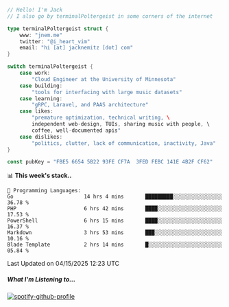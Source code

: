 ```go
// Hello! I'm Jack
// I also go by terminalPoltergeist in some corners of the internet

type terminalPoltergeist struct {
    www: "jnem.me"
    twitter: "@i_heart_vim"
    email: "hi [at] jacknemitz [dot] com"
}

switch terminalPoltergeist {
    case work:
        "Cloud Engineer at the University of Minnesota"
    case building:
        "tools for interfacing with large music datasets"
    case learning:
        "gRPC, Laravel, and PAAS architecture"
    case likes:
        "premature optimization, technical writing, \
        independent web-design, TUIs, sharing music with people, \
        coffee, well-documented apis"
    case dislikes:
        "politics, clutter, lack of communication, inactivity, Java"
}

const pubKey = "FBE5 6654 5B22 93FE CF7A  3FED FEBC 141E 4B2F CF62"
```

<!--START_SECTION:waka-->
📊 **This week's stack..** 

```text
💬 Programming Languages: 
Go                       14 hrs 4 mins       █████████░░░░░░░░░░░░░░░░   36.78 % 
PHP                      6 hrs 42 mins       ████░░░░░░░░░░░░░░░░░░░░░   17.53 % 
PowerShell               6 hrs 15 mins       ████░░░░░░░░░░░░░░░░░░░░░   16.37 % 
Markdown                 3 hrs 53 mins       ███░░░░░░░░░░░░░░░░░░░░░░   10.16 % 
Blade Template           2 hrs 14 mins       █░░░░░░░░░░░░░░░░░░░░░░░░   05.84 % 
```


 Last Updated on 04/15/2025 12:23 UTC
<!--END_SECTION:waka-->

##### What I'm Listening to...

[![spotify-github-profile](https://jnem.me/listening-item?maxAge=2592000)](https://jnem.me/listening)
